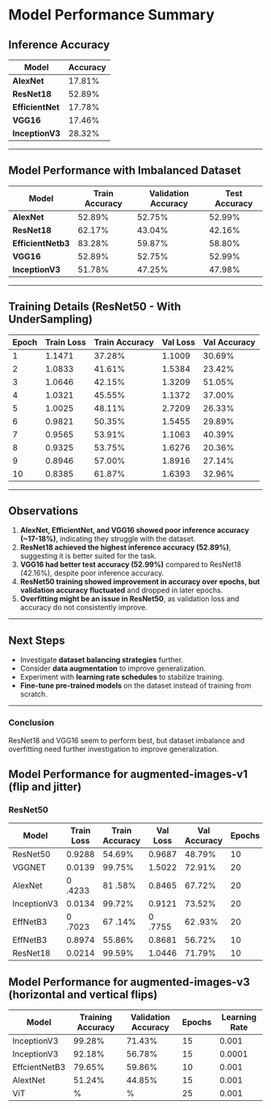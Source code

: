 # Model Performance Summary

## **Inference Accuracy**
| Model          | Accuracy |
|---------------|----------|
| **AlexNet**   | 17.81%   |
| **ResNet18**  | 52.89%   |
| **EfficientNet** | 17.78% |
| **VGG16**     | 17.46%   |
| **InceptionV3**  |  28.32% |

---

## **Model Performance with Imbalanced Dataset**

| Model          | Train Accuracy | Validation Accuracy| Test Accuracy |
|---------------|----------|----------|------------|
| **AlexNet**   | 52.89%   | 52.75% | 52.99% |
| **ResNet18**  | 62.17%   | 43.04% | 42.16% |
| **EfficientNetb3** | 83.28% | 59.87% | 58.80% |  
| **VGG16**     |  52.89%  | 52.75% | 52.99% | 
| **InceptionV3** |  51.78%  | 47.25% | 47.98% | 

---

## **Training Details (ResNet50 - With UnderSampling)**
| Epoch | Train Loss | Train Accuracy | Val Loss | Val Accuracy |
|-------|-----------|---------------|----------|-------------|
| 1     | 1.1471    | 37.28%        | 1.1009   | 30.69%      |
| 2     | 1.0833    | 41.61%        | 1.5384   | 23.42%      |
| 3     | 1.0646    | 42.15%        | 1.3209   | 51.05%      |
| 4     | 1.0321    | 45.55%        | 1.1372   | 37.00%      |
| 5     | 1.0025    | 48.11%        | 2.7209   | 26.33%      |
| 6     | 0.9821    | 50.35%        | 1.5455   | 29.89%      |
| 7     | 0.9565    | 53.91%        | 1.1063   | 40.39%      |
| 8     | 0.9325    | 53.75%        | 1.6276   | 20.36%      |
| 9     | 0.8946    | 57.00%        | 1.8916   | 27.14%      |
| 10    | 0.8385    | 61.87%        | 1.6393   | 32.96%      |

---

## **Observations**
1. **AlexNet, EfficientNet, and VGG16 showed poor inference accuracy (~17-18%)**, indicating they struggle with the dataset.
2. **ResNet18 achieved the highest inference accuracy (52.89%)**, suggesting it is better suited for the task.
3. **VGG16 had better test accuracy (52.99%)** compared to ResNet18 (42.16%), despite poor inference accuracy.
4. **ResNet50 training showed improvement in accuracy over epochs, but validation accuracy fluctuated** and dropped in later epochs.
5. **Overfitting might be an issue in ResNet50**, as validation loss and accuracy do not consistently improve.

---

## **Next Steps**
- Investigate **dataset balancing strategies** further.
- Consider **data augmentation** to improve generalization.
- Experiment with **learning rate schedules** to stabilize training.
- **Fine-tune pre-trained models** on the dataset instead of training from scratch.

---

### **Conclusion**
ResNet18 and VGG16 seem to perform best, but dataset imbalance and overfitting need further investigation to improve generalization.

## **Model Performance for augmented-images-v1 (flip and jitter)**

### ResNet50
| **Model**     | **Train Loss** | **Train Accuracy** | **Val Loss** | **Val Accuracy** | **Epochs** | **Learing Rate** |
|---------------|----------------|--------------------|--------------|------------------|------------|------------------|
| ResNet50      | 0.9288         | 54.69%             | 0.9687       | 48.79%           | 10         |        NA        |
| VGGNET        | 0.0139         | 99.75%             | 1.5022       | 72.91%           | 20         |        NA        |
| AlexNet       | 0 .4233        | 81 .58%            | 0.8465       | 67.72%           | 20         |        NA        |
| InceptionV3   | 0.0134         | 99.72%             | 0.9121       | 73.52%           | 20         |        NA        |
| EffNetB3      | 0 .7023        | 67 .14%            | 0 .7755      | 62 .93%          | 20         |        NA        |
| EffNetB3      | 0.8974         | 55.86%             | 0.8681       | 56.72%           | 10         | 0.0001           |
| ResNet18      | 0.0214         | 99.59%             | 1.0446       | 71.79%           | 10         | 0.001            |

## Model Performance for augmented-images-v3 (horizontal and vertical flips)

| Model         | Training Accuracy | Validation Accuracy | Epochs | **Learning Rate** |
|---------------|-------------------|---------------------|--------|---------------|
| InceptionV3   | 99.28%            | 71.43%              | 15     | 0.001         |
| InceptionV3   | 92.18%            | 56.78%              | 15     | 0.0001        |
| EffcientNetB3 | 79.65%            | 59.86%              | 10     | 0.001         |
| AlextNet      | 51.24%            | 44.85%              | 15     | 0.001         |
| ViT           | %            | %              | 25     | 0.001         |
